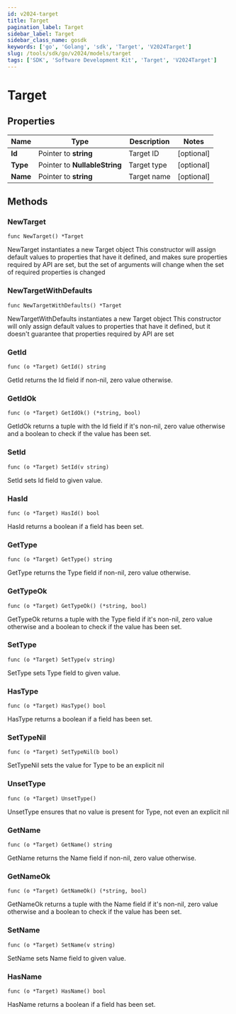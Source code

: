 ```yaml
---
id: v2024-target
title: Target
pagination_label: Target
sidebar_label: Target
sidebar_class_name: gosdk
keywords: ['go', 'Golang', 'sdk', 'Target', 'V2024Target']
slug: /tools/sdk/go/v2024/models/target
tags: ['SDK', 'Software Development Kit', 'Target', 'V2024Target']
---
```


# Target

## Properties

| Name     | Type                          | Description | Notes      |
| -------- | ----------------------------- | ----------- | ---------- |
| **Id**   | Pointer to **string**         | Target ID   | [optional] |
| **Type** | Pointer to **NullableString** | Target type | [optional] |
| **Name** | Pointer to **string**         | Target name | [optional] |

## Methods

### NewTarget

`func NewTarget() *Target`

NewTarget instantiates a new Target object This constructor will assign default values to properties that have it defined, and makes sure properties required by API are set, but the set of arguments will change when the set of required properties is changed

### NewTargetWithDefaults

`func NewTargetWithDefaults() *Target`

NewTargetWithDefaults instantiates a new Target object This constructor will only assign default values to properties that have it defined, but it doesn't guarantee that properties required by API are set

### GetId

`func (o *Target) GetId() string`

GetId returns the Id field if non-nil, zero value otherwise.

### GetIdOk

`func (o *Target) GetIdOk() (*string, bool)`

GetIdOk returns a tuple with the Id field if it's non-nil, zero value otherwise and a boolean to check if the value has been set.

### SetId

`func (o *Target) SetId(v string)`

SetId sets Id field to given value.

### HasId

`func (o *Target) HasId() bool`

HasId returns a boolean if a field has been set.

### GetType

`func (o *Target) GetType() string`

GetType returns the Type field if non-nil, zero value otherwise.

### GetTypeOk

`func (o *Target) GetTypeOk() (*string, bool)`

GetTypeOk returns a tuple with the Type field if it's non-nil, zero value otherwise and a boolean to check if the value has been set.

### SetType

`func (o *Target) SetType(v string)`

SetType sets Type field to given value.

### HasType

`func (o *Target) HasType() bool`

HasType returns a boolean if a field has been set.

### SetTypeNil

`func (o *Target) SetTypeNil(b bool)`

SetTypeNil sets the value for Type to be an explicit nil

### UnsetType

`func (o *Target) UnsetType()`

UnsetType ensures that no value is present for Type, not even an explicit nil

### GetName

`func (o *Target) GetName() string`

GetName returns the Name field if non-nil, zero value otherwise.

### GetNameOk

`func (o *Target) GetNameOk() (*string, bool)`

GetNameOk returns a tuple with the Name field if it's non-nil, zero value otherwise and a boolean to check if the value has been set.

### SetName

`func (o *Target) SetName(v string)`

SetName sets Name field to given value.

### HasName

`func (o *Target) HasName() bool`

HasName returns a boolean if a field has been set.
